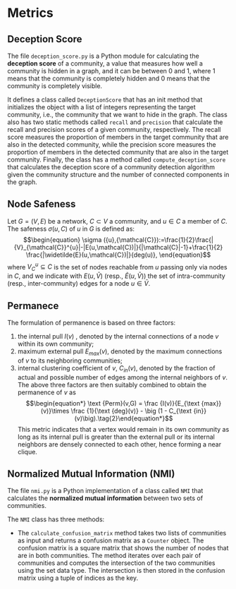 # Metrics

## Deception Score

The file `deception_score.py` is a Python module for calculating the **deception score** of a community, a value that measures how well a community is hidden in a graph, and it can be between 0 and 1, where 1 means that the community is completely hidden and 0 means that the community is completely visible.

It defines a class called `DeceptionScore` that has an init method that initializes the object with a list of integers representing the target community, i.e., the community that we want to hide in the graph.
The class also has two static methods called `recall` and `precision` that calculate the recall and precision scores of a given community, respectively. The recall score measures the proportion of members in the target community that are also in the detected community, while the precision score measures the proportion of members in the detected community that are also in the target community. Finally, the class has a method called `compute_deception_score` that calculates the deception score of a community detection algorithm given the community structure and the number of connected components in the graph.

## Node Safeness

Let $G=(V,E)$ be a network, $C \subset V$ a community, and $u \in C$ a member of $C$. The safeness $\sigma(u,C)$ of $u$ in $G$ is defined as:
$$\begin{equation} \sigma ({u},{\mathcal{C}}):=\frac{1}{2}\frac{|{V}_{\mathcal{C}}^{u}|-|E(u,\mathcal{C})|}{|\mathcal{C}|-1}+\frac{1}{2} \frac{|\widetilde{E}(u,\mathcal{C})|}{deg(u)}, \end{equation}$$
where $V^u_C ⊆ C$ is the set of nodes reachable from $u$ passing only via nodes in $C$, and we indicate with $E(u,\bar{V})$ (resp., $\tilde{E}(u,\bar{V})$) the set of intra-community (resp., inter-community) edges for a node $u \in \bar{V}$.

## Permanece

The formulation of permanence is based on three factors:

1. the internal pull $I(v)$ , denoted by the internal connections of a node $v$ within its own community;
2. maximum external pull $E_{max}(v)$, denoted by the maximum connections of $v$ to its neighboring communities;
3. internal clustering coefficient of $v$, $C_{in}(v)$, denoted by the fraction of actual and possible number of edges among the internal neighbors of $v$.
The above three factors are then suitably combined to obtain the permanence of $v$ as
$$\begin{equation*} \text {Perm}(v,G) = \frac {I(v)}{E_{\text {max}}(v)}\times \frac {1}{\text {deg}(v)} - \big (1 - C_{\text {in}}(v)\big).\tag{2}\end{equation*}$$
This metric indicates that a vertex would remain in its own community as long as its internal pull is greater than the external pull or its internal neighbors are densely connected to each other, hence forming a near clique.

## Normalized Mutual Information (NMI)

The file `nmi.py` is a Python implementation of a class called `NMI` that calculates the **normalized mutual information** between two sets of communities.

The `NMI` class has three methods:

- The `calculate_confusion_matrix` method takes two lists of communities as input and returns a confusion matrix as a `Counter` object. The confusion matrix is a square matrix that shows the number of nodes that are in both communities. The method iterates over each pair of communities and computes the intersection of the two communities using the set data type. The intersection is then stored in the confusion matrix using a tuple of indices as the key.
